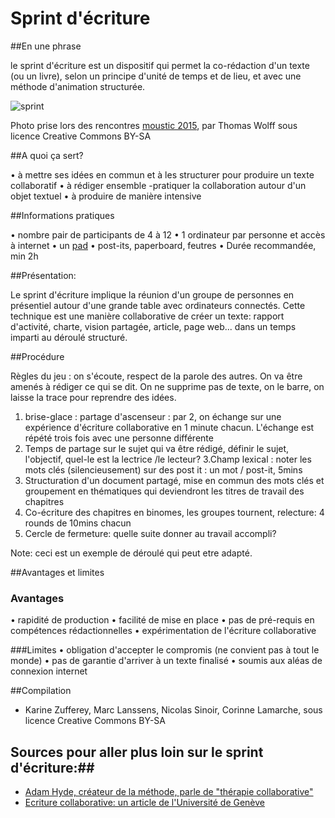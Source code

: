 # Sprint d'écriture

##En une phrase

le sprint d'écriture est un dispositif qui permet la co-rédaction d'un texte (ou un livre), selon un principe d'unité de temps et de lieu, et avec une méthode d'animation structurée.

![sprint](https://pbs.twimg.com/media/CBBGAKUWoAArGX6.jpg)

Photo prise lors des rencontres [moustic 2015](http://moustic.info), par Thomas Wolff sous licence Creative Commons BY-SA

##A quoi ça sert?

   • à mettre ses idées en commun et à les structurer pour produire un texte collaboratif
   • à rédiger ensemble -pratiquer la collaboration autour d'un objet textuel
   • à produire de manière intensive 

##Informations pratiques

   • nombre pair de participants de 4 à 12
   • 1 ordinateur par personne et accès à internet
   • un [pad](https://framapad.org/)
   • post-its, paperboard, feutres
   • Durée recommandée, min 2h

##Présentation:


Le  sprint d'écriture implique la réunion d'un groupe de personnes en présentiel autour d'une grande table avec ordinateurs connectés. Cette technique est une manière collaborative de créer un texte: rapport d'activité, charte, vision partagée, article, page web... dans un temps imparti au déroulé structuré.

##Procédure

Règles du jeu : on s'écoute, respect de la parole des autres. On va être amenés à rédiger ce qui se dit. On ne supprime pas de texte, on le barre, on laisse la trace pour reprendre des idées.

1. brise-glace : partage d'ascenseur : par 2, on échange sur une expérience d'écriture collaborative en 1 minute chacun. L'échange est répété trois fois avec  une personne différente
2. Temps de partage sur le sujet qui va être rédigé, définir le sujet, l'objectif, quel-le est la lectrice /le lecteur?
3.Champ lexical : noter les mots clés (silencieusement) sur des post it : un mot / post-it, 5mins
4. Structuration d'un document partagé, mise en commun des mots clés et groupement en thématiques qui deviendront les titres de travail des chapitres 
5. Co-écriture des chapitres en binomes, les groupes tournent, relecture: 4 rounds de 10mins chacun
6. Cercle de fermeture: quelle suite donner au travail accompli?

Note: ceci est un exemple de déroulé qui peut etre adapté.

##Avantages et limites

### Avantages

• rapidité de production
• facilité de mise en place
• pas de pré-requis en compétences rédactionnelles
• expérimentation de l'écriture collaborative

 ###Limites
• obligation d'accepter le compromis (ne convient pas à tout le monde)
• pas de garantie d'arriver à un texte finalisé
• soumis aux aléas de connexion internet

##Compilation

* Karine Zufferey, Marc Lanssens, Nicolas Sinoir, Corinne Lamarche, sous licence Creative Commons BY-SA

## Sources pour aller plus loin sur le sprint d'écriture:##
* [Adam Hyde, créateur de la méthode, parle de "thérapie collaborative"](http://www.booksprints.net/)
* [Ecriture collaborative: un article de l'Université de Genève](http://edutechwiki.unige.ch/fr/%C3%89criture_collaborative#Outils_en_ligne_pour_l.27.C3.A9criture_collaborative)
